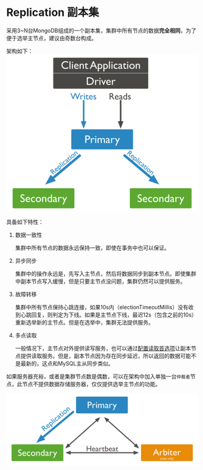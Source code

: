 # Replication 副本集

采用3~N台MongoDB组成的一个副本集，集群中所有节点的数据**完全相同**，为了便于选举主节点，建议由奇数台构成。

架构如下：
![](/assets/replica-set-read-write-operations-primary.bakedsvg.svg)


具备如下特性：

1. 数据一致性

    集群中所有节点的数据永远保持一致，即使在事务中也可以保证。
    
2. 异步同步

    集群中的操作永远是，先写入主节点，然后将数据同步到副本节点。即使集群中副本节点写入缓慢，但是只要主节点没问题，集群仍然可以提供服务。

3. 故障转移

    集群中所有节点保持心跳连接，如果10s内（electionTimeoutMillis）没有收到心跳回复，则判定为下线。如果是主节点下线，最迟12s（包含之前的10s）重新选举新的主节点。但是在选举中，集群无法提供服务。

4. 多点读取

    一般情况下，主节点对外提供读写服务，也可以通过[配置读取首选项](https://docs.mongodb.com/manual/core/read-preference/)让副本节点提供读取服务。但是，副本节点因为存在同步延迟，所以返回的数据可能不是最新的，这点和MySQL主从同步类似。
    
    

如果服务器充裕，或者是集群节点数是偶数，可以在架构中加入单独一台`仲裁者`节点，此节点不提供数据存储服务器，仅仅提供选举主节点的功能。

![](/assets/replica-set-primary-with-secondary-and-arbiter.bakedsvg.svg)